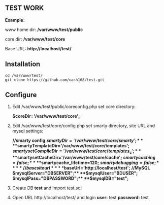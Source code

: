 ﻿
TEST WORK
-------

**Example:**

www home dir: **/var/www/test/public**

core dir: **/var/www/test/core**

Base URL: **http://localhost/test/**

Installation
-------

    cd /var/www/test/
    git clone https://github.com/cash168/test.git

Configure
-------

1. Edit /var/www/test/public/coreconfig.php set core directory:
  
	 **$coreDir='/var/www/test/core';**

2. Edit /var/www/test/core/config.php set smarty directory, site URL and mysql settings:
 
	 **//smarty config**
	**$smartyDir='/var/www/test/core/smarty';**
	**$smartyTemplateDir='/var/www/test/core/templates';**
	**$smartysetCompileDir='/var/www/test/core/templates_c';**
	**$smartysetCacheDir='/var/www/test/core/cache';**
	**$smartycaching=false;**
	**$smartycache_lifetime=120;**
	**$smartydebugging=false;**
	**//base site url**
	**$baseUrl='http://localhost/test';**
	**//MySQL**
	**$mysqlServer="DBSERVER";**
	**$mysqlUser="BDUSER";**
	**$mysqlPass="DBPASSWORD";**
	**$mysqlDB="test";**
3. Create DB **test** and import test.sql

4. Open URL http://localhost/test/ and login
	 **user:** test
	 **password:** test
 
